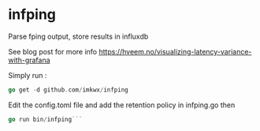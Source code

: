 # infping
Parse fping output, store results in influxdb

See blog post for more info https://hveem.no/visualizing-latency-variance-with-grafana

Simply run :
```go get github.com/influxdata/influxdb/client
go get -d github.com/imkwx/infping
```
Edit the config.toml file and add the retention policy in infping.go then

```go install github.com/imkwx/infping
go run bin/infping```
